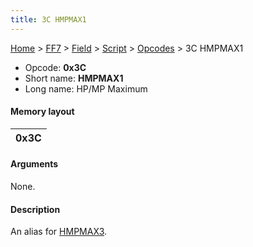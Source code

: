 ```yaml
---
title: 3C HMPMAX1
---
```


[Home](/Main%20Page.md) > [FF7](/FF7.md) > [Field](/FF7/Field.md) > [Script](/FF7/Field/Script.md) > [Opcodes](/FF7/Field/Script/Opcodes.md) > 3C HMPMAX1

-   Opcode: **0x3C**
-   Short name: **HMPMAX1**
-   Long name: HP/MP Maximum

#### Memory layout

| 0x3C |
|------|

#### Arguments

None.

#### Description

An alias for [HMPMAX3][].

  [HMPMAX3]: /FF7/Field/Script/Opcodes/3F%20HMPMAX3.md "wikilink"
